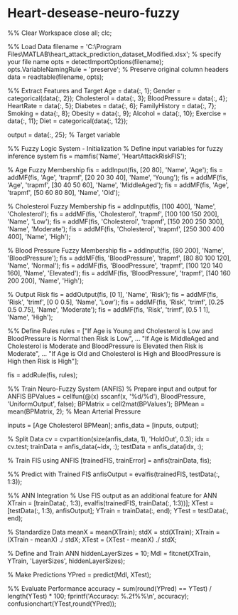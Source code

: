 # Heart-desease-neuro-fuzzy

%% Clear Workspace
close all;
clc;

%% Load Data
filename = 'C:\Program Files\MATLAB\heart_attack_prediction_dataset_Modified.xlsx'; % specify your file name
opts = detectImportOptions(filename);
opts.VariableNamingRule = 'preserve'; % Preserve original column headers
data = readtable(filename, opts);

%% Extract Features and Target
Age = data{:, 1};
Gender = categorical(data{:, 2});
Cholesterol = data{:, 3};
BloodPressure = data{:, 4};
HeartRate = data{:, 5};
Diabetes = data{:, 6};
FamilyHistory = data{:, 7};
Smoking = data{:, 8};
Obesity = data{:, 9};
Alcohol = data{:, 10};
Exercise = data{:, 11};
Diet = categorical(data{:, 12});

output = data{:, 25}; % Target variable

%% Fuzzy Logic System - Initialization
% Define input variables for fuzzy inference system
fis = mamfis('Name', 'HeartAttackRiskFIS');

% Age Fuzzy Membership
fis = addInput(fis, [20 80], 'Name', 'Age');
fis = addMF(fis, 'Age', 'trapmf', [20 20 30 40], 'Name', 'Young');
fis = addMF(fis, 'Age', 'trapmf', [30 40 50 60], 'Name', 'MiddleAged');
fis = addMF(fis, 'Age', 'trapmf', [50 60 80 80], 'Name', 'Old');

% Cholesterol Fuzzy Membership
fis = addInput(fis, [100 400], 'Name', 'Cholesterol');
fis = addMF(fis, 'Cholesterol', 'trapmf', [100 100 150 200], 'Name', 'Low');
fis = addMF(fis, 'Cholesterol', 'trapmf', [150 200 250 300], 'Name', 'Moderate');
fis = addMF(fis, 'Cholesterol', 'trapmf', [250 300 400 400], 'Name', 'High');

% Blood Pressure Fuzzy Membership
fis = addInput(fis, [80 200], 'Name', 'BloodPressure');
fis = addMF(fis, 'BloodPressure', 'trapmf', [80 80 100 120], 'Name', 'Normal');
fis = addMF(fis, 'BloodPressure', 'trapmf', [100 120 140 160], 'Name', 'Elevated');
fis = addMF(fis, 'BloodPressure', 'trapmf', [140 160 200 200], 'Name', 'High');

% Output Risk
fis = addOutput(fis, [0 1], 'Name', 'Risk');
fis = addMF(fis, 'Risk', 'trimf', [0 0 0.5], 'Name', 'Low');
fis = addMF(fis, 'Risk', 'trimf', [0.25 0.5 0.75], 'Name', 'Moderate');
fis = addMF(fis, 'Risk', 'trimf', [0.5 1 1], 'Name', 'High');

%% Define Rules
rules = ["If Age is Young and Cholesterol is Low and BloodPressure is Normal then Risk is Low", ...
         "If Age is MiddleAged and Cholesterol is Moderate and BloodPressure is Elevated then Risk is Moderate", ...
         "If Age is Old and Cholesterol is High and BloodPressure is High then Risk is High"];

fis = addRule(fis, rules);

%% Train Neuro-Fuzzy System (ANFIS)
% Prepare input and output for ANFIS
BPValues = cellfun(@(x) sscanf(x, '%d/%d'), BloodPressure, 'UniformOutput', false);
BPMatrix = cell2mat(BPValues');
BPMean = mean(BPMatrix, 2); % Mean Arterial Pressure

inputs = [Age Cholesterol BPMean];
anfis_data = [inputs, output];

% Split Data
cv = cvpartition(size(anfis_data, 1), 'HoldOut', 0.3);
idx = cv.test;
trainData = anfis_data(~idx, :);
testData = anfis_data(idx, :);

% Train FIS using ANFIS
[trainedFIS, trainError] = anfis(trainData, fis);

%% Predict with Trained FIS
anfisOutput = evalfis(trainedFIS, testData(:, 1:3));

%% ANN Integration
% Use FIS output as an additional feature for ANN
XTrain = [trainData(:, 1:3), evalfis(trainedFIS, trainData(:, 1:3))];
XTest = [testData(:, 1:3), anfisOutput];
YTrain = trainData(:, end);
YTest = testData(:, end);

% Standardize Data
meanX = mean(XTrain);
stdX = std(XTrain);
XTrain = (XTrain - meanX) ./ stdX;
XTest = (XTest - meanX) ./ stdX;

% Define and Train ANN
hiddenLayerSizes = 10;
Mdl = fitcnet(XTrain, YTrain, 'LayerSizes', hiddenLayerSizes);

% Make Predictions
YPred = predict(Mdl, XTest);

%% Evaluate Performance
accuracy = sum(round(YPred) == YTest) / length(YTest) * 100;
fprintf('Accuracy: %.2f%%\n', accuracy);
confusionchart(YTest,round(YPred));
